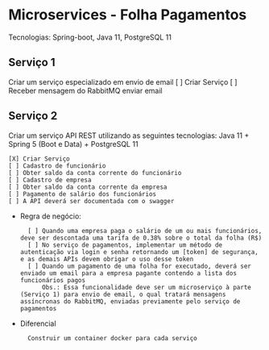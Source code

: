 # Microservices - Folha Pagamentos

Tecnologias: Spring-boot, Java 11, PostgreSQL 11


## Serviço 1

Criar um serviço especializado em envio de email
    [ ] Criar Serviço
    [ ] Receber mensagem do RabbitMQ enviar email

## Serviço 2

Criar um serviço API REST utilizando as seguintes tecnologias: Java 11 + Spring 5 (Boot e Data) + PostgreSQL 11

    [X] Criar Serviço
    [ ] Cadastro de funcionário
    [ ] Obter saldo da conta corrente do funcionário
    [ ] Cadastro de empresa
    [ ] Obter saldo da conta corrente da empresa
    [ ] Pagamento de salário dos funcionários
    [ ] A API deverá ser documentada com o swagger

* Regra de negócio:

        [ ] Quando uma empresa paga o salário de um ou mais funcionários, deve ser descontada uma tarifa de 0.38% sobre o total da folha (R$)
        [ ] No serviço de pagamentos, implementar um método de autenticação via login e senha retornando um [token] de segurança, e as demais APIs devem obrigar o uso desse token
        [ ] Quando um pagamento de uma folha for executado, deverá ser enviado um email para a empresa pagante contendo a lista dos funcionários pagos
            Obs.: Essa funcionalidade deve ser um microserviço à parte (Serviço 1) para envio de email, o qual tratará mensagens assíncronas do RabbitMQ, enviadas previamente pelo serviço de pagamentos
            
* Diferencial

        Construir um container docker para cada serviço
        
        
        